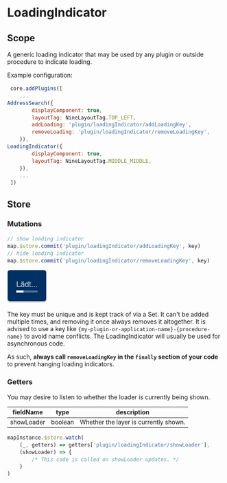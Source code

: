 # LoadingIndicator

## Scope

A generic loading indicator that may be used by any plugin or outside procedure to indicate loading.

Example configuration:

```js
 core.addPlugins([
    ...
AddressSearch({
        displayComponent: true,
        layoutTag: NineLayoutTag.TOP_LEFT,
        addLoading: 'plugin/loadingIndicator/addLoadingKey',
        removeLoading: 'plugin/loadingIndicator/removeLoadingKey',
    }),
LoadingIndicator({
        displayComponent: true,
        layoutTag: NineLayoutTag.MIDDLE_MIDDLE,
    }),
    ...
 ])
```

## Store

### Mutations

```js
// show loading indicator
map.$store.commit('plugin/loadingIndicator/addLoadingKey', key)
// hide loading indicator
map.$store.commit('plugin/loadingIndicator/removeLoadingKey', key)
```

![Loading indicator example](./readme_loadingIndicator_example.png)

The key must be unique and is kept track of via a Set. It can't be added multiple times, and removing it once always removes it altogether. It is advised to use a key like `{my-plugin-or-application-name}-{procedure-name}` to avoid name conflicts. The LoadingIndicator will usually be used for asynchronous code.

As such, **always call `removeLoadingKey` in the `finally` section of your code** to prevent hanging loading indicators.

### Getters

You may desire to listen to whether the loader is currently being shown.

| fieldName | type | description |
| - | - | - |
| showLoader | boolean | Whether the layer is currently shown. |

```js
mapInstance.$store.watch(
    (_, getters) => getters['plugin/loadingIndicator/showLoader'],
    (showLoader) => {
        /* This code is called on showLoader updates. */
    }
)
```
